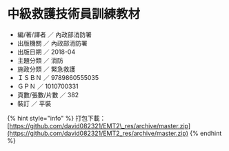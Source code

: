 # 中級救護技術員訓練教材

* 編/著/譯者 ／ 內政部消防署
* 出版機關 ／ 內政部消防署
* 出版日期 ／ 2018-04
* 主題分類 ／ 消防
* 施政分類 ／ 緊急救護
* ＩＳＢＮ ／ 9789860555035
* ＧＰＮ ／ 1010700331
* 頁數/張數/片數 ／ 382
* 裝訂 ／ 平裝

{% hint style="info" %}
打包下載：[https://github.com/david082321/EMT2\_res/archive/master.zip](https://github.com/david082321/EMT2_res/archive/master.zip)
{% endhint %}

